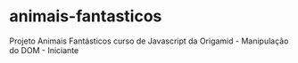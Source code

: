 # animais-fantasticos
Projeto Animais Fantásticos curso de Javascript da Origamid - Manipulação do DOM - Iniciante

